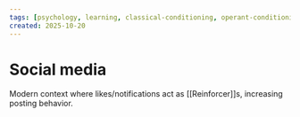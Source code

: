 ```yaml
---
tags: [psychology, learning, classical-conditioning, operant-conditioning, observational-learning, cognition]
created: 2025-10-20
---
```

# Social media

Modern context where likes/notifications act as [[Reinforcer]]s, increasing posting behavior.

